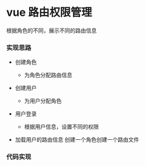 # vue 路由权限管理
根据角色的不同，展示不同的路由信息

### 实现思路

- 创建角色
	- 为角色分配路由信息

- 创建用户
	- 为用户分配角色

- 用户登录
	- 根据用户信息，设置不同的权限

- 加载用户的路由信息
	创建一个角色创建一个路由文件

### 代码实现